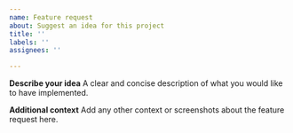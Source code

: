 ```yaml
---
name: Feature request
about: Suggest an idea for this project
title: ''
labels: ''
assignees: ''

---
```


**Describe your idea**
A clear and concise description of what you would like to have implemented.

**Additional context**
Add any other context or screenshots about the feature request here.
